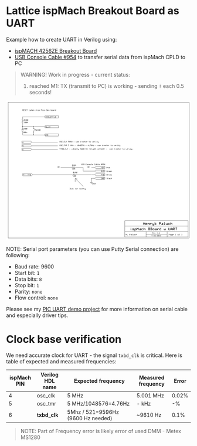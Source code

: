 # Lattice ispMach Breakout Board as UART

Example how to create UART in Verilog using:
* [ispMACH 4256ZE Breakout Board][]
* [USB Console Cable #954][] to transfer serial data from ispMach CPLD to PC

> WARNING! Work in progress - current status:
>
> 1. reached M1: TX (transmit to PC) is working - sending `!` each 0.5 seconds!

![ispMach as UART Schematics](https://github.com/hpaluch/ispMach-uart/blob/master/schematic/latt_uart.png?raw=true)

NOTE: Serial port parameters (you can use Putty Serial connection) are following:

* Baud rate: 9600
* Start bit: `1`
* Data bits: `8`
* Stop bit: `1`
* Parity: `none`
* Flow control: `none` 

Please see my [PIC UART demo project][] for more information
on serial cable and especially driver tips.

# Clock base verification

We need accurate clock for UART - the signal `txbd_clk` is critical.
Here is table of expected and measured frequencies:


ispMach PIN|Verilog HDL name|Expected frequency|Measured frequency|Error
-----------|----------------|------------------|------------------|----- 
4|osc_clk|5 MHz|5.001 MHz|0.02%
5|osc_tmr|5 MHz/1048576=4.76Hz|- kHz|-%
6|**txbd_clk**|5Mhz / 521=9596Hz (9600 Hz needed)|~9610 Hz|0.1%

> NOTE: Part of Frequency error is likely error of used DMM - Metex MS1280


[ispMACH 4256ZE Breakout Board]: http://www.latticesemi.com/Products/DevelopmentBoardsAndKits/ispMACH4256ZEBreakoutBoard.aspx
   "ispMACH 4256ZE Breakout Board"
[USB Console Cable #954]: https://www.modmypi.com/raspberry-pi/communication-1068/serial-1075/usb-to-ttl-serial-cable-debug--console-cable-for-raspberry-pi "USB Console Cable #954"
[PIC UART demo project]: https://bitbucket.org/hpaluch/pic16f88-demo.x

 